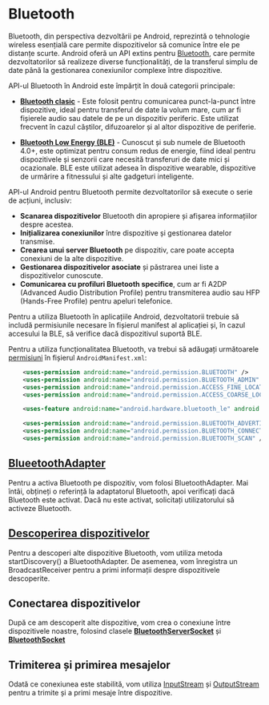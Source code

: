 # Bluetooth

Bluetooth, din perspectiva dezvoltării pe Android, reprezintă o tehnologie wireless esențială care permite dispozitivelor să comunice între ele pe distanțe scurte. Android oferă un API extins pentru [Bluetooth](https://developer.android.com/develop/connectivity/bluetooth), care permite dezvoltatorilor să realizeze diverse funcționalități, de la transferul simplu de date până la gestionarea conexiunilor complexe între dispozitive.

API-ul Bluetooth în Android este împărțit în două categorii principale:

- [**Bluetooth clasic**]((https://developer.android.com/develop/connectivity/bluetooth)) - Este folosit pentru comunicarea punct-la-punct între dispozitive, ideal pentru transferul de date la volum mare, cum ar fi fișierele audio sau datele de pe un dispozitiv periferic. Este utilizat frecvent în cazul căștilor, difuzoarelor și al altor dispozitive de periferie.

- [**Bluetooth Low Energy (BLE)**](https://developer.android.com/develop/connectivity/bluetooth/ble/ble-overview) - Cunoscut și sub numele de Bluetooth 4.0+, este optimizat pentru consum redus de energie, fiind ideal pentru dispozitivele și senzorii care necesită transferuri de date mici și ocazionale. BLE este utilizat adesea în dispozitive wearable, dispozitive de urmărire a fitnessului și alte gadgeturi inteligente.

API-ul Android pentru Bluetooth permite dezvoltatorilor să execute o serie de acțiuni, inclusiv:

- **Scanarea dispozitivelor** Bluetooth din apropiere și afișarea informațiilor despre acestea.
- **Inițializarea conexiunilor** între dispozitive și gestionarea datelor transmise.
- **Crearea unui server Bluetooth** pe dispozitiv, care poate accepta conexiuni de la alte dispozitive.
- **Gestionarea dispozitivelor asociate**  și păstrarea unei liste a dispozitivelor cunoscute.
- **Comunicarea cu profiluri Bluetooth specifice**, cum ar fi A2DP (Advanced Audio Distribution Profile) pentru transmiterea audio sau HFP (Hands-Free Profile) pentru apeluri telefonice.

Pentru a utiliza Bluetooth în aplicațiile Android, dezvoltatorii trebuie să includă permisiunile necesare în fișierul manifest al aplicației și, în cazul accesului la BLE, să verifice dacă dispozitivul suportă BLE.

Pentru a utiliza funcționalitatea Bluetooth, va trebui să adăugați următoarele [permisiuni](https://developer.android.com/develop/connectivity/bluetooth/bt-permissions) în fișierul `AndroidManifest.xml`:

```xml
    <uses-permission android:name="android.permission.BLUETOOTH" />
    <uses-permission android:name="android.permission.BLUETOOTH_ADMIN" />
    <uses-permission android:name="android.permission.ACCESS_FINE_LOCATION" />
    <uses-permission android:name="android.permission.ACCESS_COARSE_LOCATION" />

    <uses-feature android:name="android.hardware.bluetooth_le" android:required="true" />

    <uses-permission android:name="android.permission.BLUETOOTH_ADVERTISE" />
    <uses-permission android:name="android.permission.BLUETOOTH_CONNECT" />
    <uses-permission android:name="android.permission.BLUETOOTH_SCAN" />
```
## [BlueetoothAdapter](https://developer.android.com/reference/android/bluetooth/BluetoothAdapter)
Pentru a activa Bluetooth pe dispozitiv, vom folosi BluetoothAdapter. Mai întâi, obțineți o referință la adaptatorul Bluetooth, apoi verificați dacă Bluetooth este activat. Dacă nu este activat, solicitați utilizatorului să activeze Bluetooth.

## [Descoperirea dispozitivelor](https://developer.android.com/develop/connectivity/bluetooth/find-bluetooth-devices)
Pentru a descoperi alte dispozitive Bluetooth, vom utiliza metoda startDiscovery() a BluetoothAdapter. De asemenea, vom înregistra un BroadcastReceiver pentru a primi informații despre dispozitivele descoperite.

## Conectarea dispozitivelor
După ce am descoperit alte dispozitive, vom crea o conexiune între dispozitivele noastre, folosind clasele [**BluetoothServerSocket**](https://developer.android.com/reference/android/bluetooth/BluetoothServerSocket) și [**BluetoothSocket**](https://developer.android.com/reference/android/bluetooth/BluetoothSocket)

## Trimiterea și primirea mesajelor
Odată ce conexiunea este stabilită, vom utiliza [InputStream](https://developer.android.com/reference/java/io/InputStream) și [OutputStream](https://developer.android.com/reference/java/io/OutputStream) pentru a trimite și a primi mesaje între dispozitive.

